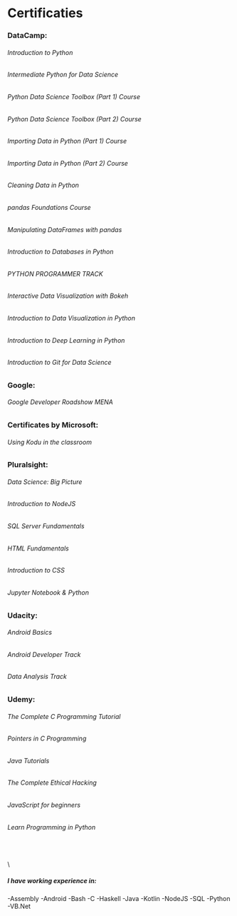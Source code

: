 # Certificaties

###	DataCamp:
######	Introduction to Python
######	Intermediate Python for Data Science
######	Python Data Science Toolbox (Part 1) Course
######	Python Data Science Toolbox (Part 2) Course
######	Importing Data in Python (Part 1) Course
######	Importing Data in Python (Part 2) Course
######	Cleaning Data in Python
######	pandas Foundations Course
######	Manipulating DataFrames with pandas
######	Introduction to Databases in Python
######	PYTHON PROGRAMMER TRACK
######	Interactive Data Visualization with Bokeh
######	Introduction to Data Visualization in Python
######	Introduction to Deep Learning in Python
######	Introduction to Git for Data Science

###	Google:
######	Google Developer Roadshow MENA
###	Certificates by Microsoft:
######	Using Kodu in the classroom

###	Pluralsight:
######	Data Science: Big Picture
######	Introduction to NodeJS
######	SQL Server Fundamentals
######	HTML Fundamentals
######	Introduction to CSS
######	Jupyter Notebook & Python

###	Udacity:
######	Android Basics
######	Android Developer Track
######	Data Analysis Track

###	Udemy:
######	The Complete C Programming Tutorial
######	Pointers in C Programming
######	Java Tutorials
######	The Complete Ethical Hacking
######	JavaScript for beginners
######	Learn Programming in Python
\
\
\
#####	I have working experience in:
-Assembly
-Android
-Bash
-C
-Haskell
-Java
-Kotlin
-NodeJS
-SQL
-Python
-VB.Net
